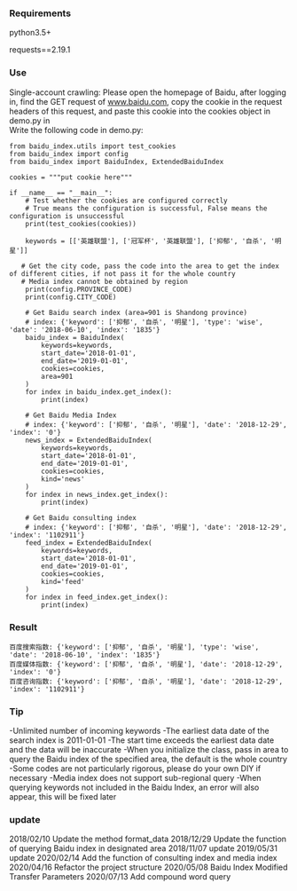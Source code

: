 ### Requirements
python3.5+
  
requests==2.19.1  

### Use
Single-account crawling: Please open the homepage of Baidu, after logging in, find the GET request of www.baidu.com, copy the cookie in the request headers of this request, and paste this cookie into the cookies object in demo.py in  
Write the following code in demo.py:

```
from baidu_index.utils import test_cookies
from baidu_index import config
from baidu_index import BaiduIndex, ExtendedBaiduIndex

cookies = """put cookie here"""

if __name__ == "__main__":
    # Test whether the cookies are configured correctly
    # True means the configuration is successful, False means the configuration is unsuccessful
    print(test_cookies(cookies))

    keywords = [['英雄联盟'], ['冠军杯', '英雄联盟'], ['抑郁', '自杀', '明星']]

   # Get the city code, pass the code into the area to get the index of different cities, if not pass it for the whole country
   # Media index cannot be obtained by region
    print(config.PROVINCE_CODE)
    print(config.CITY_CODE)

    # Get Baidu search index (area=901 is Shandong province)
    # index: {'keyword': ['抑郁', '自杀', '明星'], 'type': 'wise', 'date': '2018-06-10', 'index': '1835'}
    baidu_index = BaiduIndex(
        keywords=keywords,
        start_date='2018-01-01',
        end_date='2019-01-01',
        cookies=cookies,
        area=901
    )
    for index in baidu_index.get_index():
        print(index)
    
    # Get Baidu Media Index
    # index: {'keyword': ['抑郁', '自杀', '明星'], 'date': '2018-12-29', 'index': '0'}
    news_index = ExtendedBaiduIndex(
        keywords=keywords,
        start_date='2018-01-01',
        end_date='2019-01-01',
        cookies=cookies,
        kind='news'
    )
    for index in news_index.get_index():
        print(index)

    # Get Baidu consulting index
    # index: {'keyword': ['抑郁', '自杀', '明星'], 'date': '2018-12-29', 'index': '1102911'}
    feed_index = ExtendedBaiduIndex(
        keywords=keywords,
        start_date='2018-01-01',
        end_date='2019-01-01',
        cookies=cookies,
        kind='feed'
    )
    for index in feed_index.get_index():
        print(index)

```
  
### Result
```
百度搜索指数: {'keyword': ['抑郁', '自杀', '明星'], 'type': 'wise', 'date': '2018-06-10', 'index': '1835'}
百度媒体指数: {'keyword': ['抑郁', '自杀', '明星'], 'date': '2018-12-29', 'index': '0'}
百度咨询指数: {'keyword': ['抑郁', '自杀', '明星'], 'date': '2018-12-29', 'index': '1102911'}
```


### Tip
-Unlimited number of incoming keywords
-The earliest data date of the search index is 2011-01-01
-The start time exceeds the earliest data date and the data will be inaccurate
-When you initialize the class, pass in area to query the Baidu index of the specified area, the default is the whole country
-Some codes are not particularly rigorous, please do your own DIY if necessary
-Media index does not support sub-regional query
-When querying keywords not included in the Baidu Index, an error will also appear, this will be fixed later

### update 
2018/02/10 Update the method format_data
2018/12/29 Update the function of querying Baidu index in designated area
2018/11/07 update
2019/05/31 update
2020/02/14 Add the function of consulting index and media index
2020/04/16 Refactor the project structure
2020/05/08 Baidu Index Modified Transfer Parameters
2020/07/13 Add compound word query


